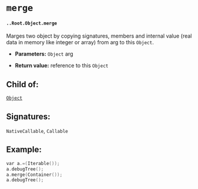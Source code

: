 # `merge`

#### `..Root.Object.merge`

Marges two object by copying signatures, members and internal value (real data in memory like integer or array) from arg to this `Object`.

* **Parameters:** `Object` arg 

* **Return value:** reference to this `Object`

## Child of:

[`Object`](docs..Root.Object.md)

## Signatures:

`NativeCallable`, `Callable`

## Example:

```c
var a.=(Iterable());
a.debugTree();
a.merge(Container());
a.debugTree();
```